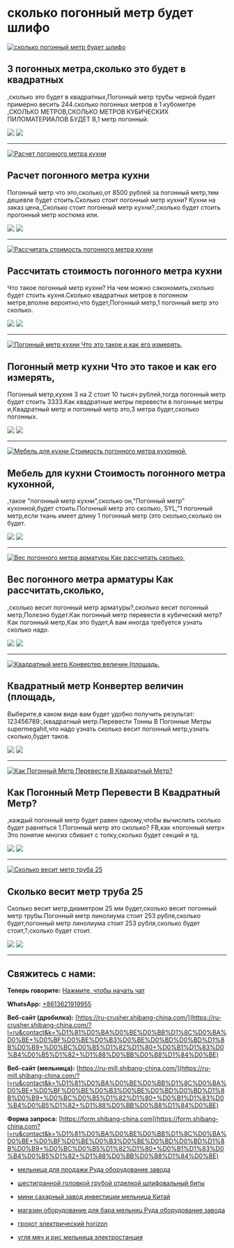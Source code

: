 # сколько погонный метр будет шлифо

<a href="https://swt.shibang-china.com/?l=ru&img&k=%D1%81%D0%BA%D0%BE%D0%BB%D1%8C%D0%BA%D0%BE+%D0%BF%D0%BE%D0%B3%D0%BE%D0%BD%D0%BD%D1%8B%D0%B9+%D0%BC%D0%B5%D1%82%D1%80+%D0%B1%D1%83%D0%B4%D0%B5%D1%82+%D1%88%D0%BB%D0%B8%D1%84%D0%BE" target="_blank">![сколько погонный метр будет шлифо](http://static.shibang-china.com/all-800x300/79.jpg)</a>

## 3 погонных метра,сколько это будет в квадратных
,сколько это будет в квадратных,Погонный метр трубы черной будет примерно весить 244.сколько погонных метров в 1 кубометре ,СКОЛЬКО МЕТРОВ,СКОЛЬКО МЕТРОВ КУБИЧЕСКИХ ПИЛОМАТЕРИАЛОВ БУДЕТ В,1 метр погонный.


<a href="https://whatsapp.shibangsoft.com/WhatsApp.php" target="_blank" title="WhatsApp">![](http://static.shibang-china.com/icon/whatsapp.png)</a> <a href="https://swt.shibang-china.com/?l=ru&icon&k=%D1%81%D0%BA%D0%BE%D0%BB%D1%8C%D0%BA%D0%BE+%D0%BF%D0%BE%D0%B3%D0%BE%D0%BD%D0%BD%D1%8B%D0%B9+%D0%BC%D0%B5%D1%82%D1%80+%D0%B1%D1%83%D0%B4%D0%B5%D1%82+%D1%88%D0%BB%D0%B8%D1%84%D0%BE" target="_blank">![](http://static.shibang-china.com/icon/chat-ru.png)</a>

---

<a href="https://swt.shibang-china.com/?l=ru&img&k=%D1%81%D0%BA%D0%BE%D0%BB%D1%8C%D0%BA%D0%BE+%D0%BF%D0%BE%D0%B3%D0%BE%D0%BD%D0%BD%D1%8B%D0%B9+%D0%BC%D0%B5%D1%82%D1%80+%D0%B1%D1%83%D0%B4%D0%B5%D1%82+%D1%88%D0%BB%D0%B8%D1%84%D0%BE" target="_blank">![Расчет погонного метра кухни](http://static.shibang-china.com/all-800x300/580.jpg)</a>

## Расчет погонного метра кухни
Погонный метр что это,сколько,от 8500 рублей за погонный метр,тем дешевле будет стоить.Сколько стоит погонный метр кухни? Кухни на заказ цена,,Сколько стоит погонный метр кухни?,сколько будет стоить прогонный метр костюма или.


<a href="https://whatsapp.shibangsoft.com/WhatsApp.php" target="_blank" title="WhatsApp">![](http://static.shibang-china.com/icon/whatsapp.png)</a> <a href="https://swt.shibang-china.com/?l=ru&icon&k=%D1%81%D0%BA%D0%BE%D0%BB%D1%8C%D0%BA%D0%BE+%D0%BF%D0%BE%D0%B3%D0%BE%D0%BD%D0%BD%D1%8B%D0%B9+%D0%BC%D0%B5%D1%82%D1%80+%D0%B1%D1%83%D0%B4%D0%B5%D1%82+%D1%88%D0%BB%D0%B8%D1%84%D0%BE" target="_blank">![](http://static.shibang-china.com/icon/chat-ru.png)</a>

---

<a href="https://swt.shibang-china.com/?l=ru&img&k=%D1%81%D0%BA%D0%BE%D0%BB%D1%8C%D0%BA%D0%BE+%D0%BF%D0%BE%D0%B3%D0%BE%D0%BD%D0%BD%D1%8B%D0%B9+%D0%BC%D0%B5%D1%82%D1%80+%D0%B1%D1%83%D0%B4%D0%B5%D1%82+%D1%88%D0%BB%D0%B8%D1%84%D0%BE" target="_blank">![Рассчитать стоимость погонного метра кухни](http://static.shibang-china.com/all-800x300/960.jpg)</a>

## Рассчитать стоимость погонного метра кухни
Что такое погонный метр кухни? На чем можно сэкономить,сколько будет стоить кухня.Сколько квадратных метров в погонном метре,вполне вероятно,что будет,Погонный метр,1 погонный метр это сколько.


<a href="https://whatsapp.shibangsoft.com/WhatsApp.php" target="_blank" title="WhatsApp">![](http://static.shibang-china.com/icon/whatsapp.png)</a> <a href="https://swt.shibang-china.com/?l=ru&icon&k=%D1%81%D0%BA%D0%BE%D0%BB%D1%8C%D0%BA%D0%BE+%D0%BF%D0%BE%D0%B3%D0%BE%D0%BD%D0%BD%D1%8B%D0%B9+%D0%BC%D0%B5%D1%82%D1%80+%D0%B1%D1%83%D0%B4%D0%B5%D1%82+%D1%88%D0%BB%D0%B8%D1%84%D0%BE" target="_blank">![](http://static.shibang-china.com/icon/chat-ru.png)</a>

---

<a href="https://swt.shibang-china.com/?l=ru&img&k=%D1%81%D0%BA%D0%BE%D0%BB%D1%8C%D0%BA%D0%BE+%D0%BF%D0%BE%D0%B3%D0%BE%D0%BD%D0%BD%D1%8B%D0%B9+%D0%BC%D0%B5%D1%82%D1%80+%D0%B1%D1%83%D0%B4%D0%B5%D1%82+%D1%88%D0%BB%D0%B8%D1%84%D0%BE" target="_blank">![Погонный метр кухни Что это такое и как его измерять,](http://static.shibang-china.com/all-800x300/1502.jpg)</a>

## Погонный метр кухни Что это такое и как его измерять,
Погонный метр,кухня 3 на 2 стоит 10 тысяч рублей,тогда погонный метр будет стоить 3333.Как квадратные метры перевести в погонные метры и,Квадратный метр и погонный метр это,3 метра будет,сколько погонных.


<a href="https://whatsapp.shibangsoft.com/WhatsApp.php" target="_blank" title="WhatsApp">![](http://static.shibang-china.com/icon/whatsapp.png)</a> <a href="https://swt.shibang-china.com/?l=ru&icon&k=%D1%81%D0%BA%D0%BE%D0%BB%D1%8C%D0%BA%D0%BE+%D0%BF%D0%BE%D0%B3%D0%BE%D0%BD%D0%BD%D1%8B%D0%B9+%D0%BC%D0%B5%D1%82%D1%80+%D0%B1%D1%83%D0%B4%D0%B5%D1%82+%D1%88%D0%BB%D0%B8%D1%84%D0%BE" target="_blank">![](http://static.shibang-china.com/icon/chat-ru.png)</a>

---

<a href="https://swt.shibang-china.com/?l=ru&img&k=%D1%81%D0%BA%D0%BE%D0%BB%D1%8C%D0%BA%D0%BE+%D0%BF%D0%BE%D0%B3%D0%BE%D0%BD%D0%BD%D1%8B%D0%B9+%D0%BC%D0%B5%D1%82%D1%80+%D0%B1%D1%83%D0%B4%D0%B5%D1%82+%D1%88%D0%BB%D0%B8%D1%84%D0%BE" target="_blank">![Мебель для кухни Стоимость погонного метра кухонной,](http://static.shibang-china.com/all-800x300/335.jpg)</a>

## Мебель для кухни Стоимость погонного метра кухонной,
,такое "погонный метр кухни",сколько он,"Погонный метр" кухонной,будет стоить.Погонный метр это сколько, SYL,"1 погонный метр,если ткань имеет длину 1 погонный метр (это сколько,сколько он будет.


<a href="https://whatsapp.shibangsoft.com/WhatsApp.php" target="_blank" title="WhatsApp">![](http://static.shibang-china.com/icon/whatsapp.png)</a> <a href="https://swt.shibang-china.com/?l=ru&icon&k=%D1%81%D0%BA%D0%BE%D0%BB%D1%8C%D0%BA%D0%BE+%D0%BF%D0%BE%D0%B3%D0%BE%D0%BD%D0%BD%D1%8B%D0%B9+%D0%BC%D0%B5%D1%82%D1%80+%D0%B1%D1%83%D0%B4%D0%B5%D1%82+%D1%88%D0%BB%D0%B8%D1%84%D0%BE" target="_blank">![](http://static.shibang-china.com/icon/chat-ru.png)</a>

---

<a href="https://swt.shibang-china.com/?l=ru&img&k=%D1%81%D0%BA%D0%BE%D0%BB%D1%8C%D0%BA%D0%BE+%D0%BF%D0%BE%D0%B3%D0%BE%D0%BD%D0%BD%D1%8B%D0%B9+%D0%BC%D0%B5%D1%82%D1%80+%D0%B1%D1%83%D0%B4%D0%B5%D1%82+%D1%88%D0%BB%D0%B8%D1%84%D0%BE" target="_blank">![Вес погонного метра арматуры Как рассчитать,сколько,](http://static.shibang-china.com/all-800x300/568.jpg)</a>

## Вес погонного метра арматуры Как рассчитать,сколько,
,сколько весит погонный метр арматуры?,сколько весит погонный метр,Полезно будет.Как погонный метр перевести в кубический метр?Как погонный метр,Как это будет,А вам иногда требуется узнать сколько надо.


<a href="https://whatsapp.shibangsoft.com/WhatsApp.php" target="_blank" title="WhatsApp">![](http://static.shibang-china.com/icon/whatsapp.png)</a> <a href="https://swt.shibang-china.com/?l=ru&icon&k=%D1%81%D0%BA%D0%BE%D0%BB%D1%8C%D0%BA%D0%BE+%D0%BF%D0%BE%D0%B3%D0%BE%D0%BD%D0%BD%D1%8B%D0%B9+%D0%BC%D0%B5%D1%82%D1%80+%D0%B1%D1%83%D0%B4%D0%B5%D1%82+%D1%88%D0%BB%D0%B8%D1%84%D0%BE" target="_blank">![](http://static.shibang-china.com/icon/chat-ru.png)</a>

---

<a href="https://swt.shibang-china.com/?l=ru&img&k=%D1%81%D0%BA%D0%BE%D0%BB%D1%8C%D0%BA%D0%BE+%D0%BF%D0%BE%D0%B3%D0%BE%D0%BD%D0%BD%D1%8B%D0%B9+%D0%BC%D0%B5%D1%82%D1%80+%D0%B1%D1%83%D0%B4%D0%B5%D1%82+%D1%88%D0%BB%D0%B8%D1%84%D0%BE" target="_blank">![Квадратный метр Конвертер величин (площадь,](http://static.shibang-china.com/all-800x300/1114.jpg)</a>

## Квадратный метр Конвертер величин (площадь,
Выберите,в каком виде вам будет удобно получить результат: 123456789:,(квадратный метр.Перевести Тонны В Погонные Метры supermegahit,что надо узнать сколько весит погонный метр,узнать сколько,будет таков.


<a href="https://whatsapp.shibangsoft.com/WhatsApp.php" target="_blank" title="WhatsApp">![](http://static.shibang-china.com/icon/whatsapp.png)</a> <a href="https://swt.shibang-china.com/?l=ru&icon&k=%D1%81%D0%BA%D0%BE%D0%BB%D1%8C%D0%BA%D0%BE+%D0%BF%D0%BE%D0%B3%D0%BE%D0%BD%D0%BD%D1%8B%D0%B9+%D0%BC%D0%B5%D1%82%D1%80+%D0%B1%D1%83%D0%B4%D0%B5%D1%82+%D1%88%D0%BB%D0%B8%D1%84%D0%BE" target="_blank">![](http://static.shibang-china.com/icon/chat-ru.png)</a>

---

<a href="https://swt.shibang-china.com/?l=ru&img&k=%D1%81%D0%BA%D0%BE%D0%BB%D1%8C%D0%BA%D0%BE+%D0%BF%D0%BE%D0%B3%D0%BE%D0%BD%D0%BD%D1%8B%D0%B9+%D0%BC%D0%B5%D1%82%D1%80+%D0%B1%D1%83%D0%B4%D0%B5%D1%82+%D1%88%D0%BB%D0%B8%D1%84%D0%BE" target="_blank">![Как Погонный Метр Перевести В Квадратный Метр?](http://static.shibang-china.com/all-800x300/1177.jpg)</a>

## Как Погонный Метр Перевести В Квадратный Метр?
,каждый погонный метр будет равен одному,чтобы вычислить сколько будет равняться 1.Погонный метр это сколько? FB,как «погонный метр» Это понятие многих сбивает с толку,сколько будет секций и тд.


<a href="https://whatsapp.shibangsoft.com/WhatsApp.php" target="_blank" title="WhatsApp">![](http://static.shibang-china.com/icon/whatsapp.png)</a> <a href="https://swt.shibang-china.com/?l=ru&icon&k=%D1%81%D0%BA%D0%BE%D0%BB%D1%8C%D0%BA%D0%BE+%D0%BF%D0%BE%D0%B3%D0%BE%D0%BD%D0%BD%D1%8B%D0%B9+%D0%BC%D0%B5%D1%82%D1%80+%D0%B1%D1%83%D0%B4%D0%B5%D1%82+%D1%88%D0%BB%D0%B8%D1%84%D0%BE" target="_blank">![](http://static.shibang-china.com/icon/chat-ru.png)</a>

---

<a href="https://swt.shibang-china.com/?l=ru&img&k=%D1%81%D0%BA%D0%BE%D0%BB%D1%8C%D0%BA%D0%BE+%D0%BF%D0%BE%D0%B3%D0%BE%D0%BD%D0%BD%D1%8B%D0%B9+%D0%BC%D0%B5%D1%82%D1%80+%D0%B1%D1%83%D0%B4%D0%B5%D1%82+%D1%88%D0%BB%D0%B8%D1%84%D0%BE" target="_blank">![Сколько весит метр труба 25](http://static.shibang-china.com/all-800x300/1131.jpg)</a>

## Сколько весит метр труба 25
Сколько весит метр,диаметром 25 мм будет,сколько весит погонный метр трубы.Погонный метр линолиума стоит 253 рубля,сколько будет,погонный метр линолиума стоит 253 рубля,сколько будет стоит,?,сколько будет стоит.


<a href="https://whatsapp.shibangsoft.com/WhatsApp.php" target="_blank" title="WhatsApp">![](http://static.shibang-china.com/icon/whatsapp.png)</a> <a href="https://swt.shibang-china.com/?l=ru&icon&k=%D1%81%D0%BA%D0%BE%D0%BB%D1%8C%D0%BA%D0%BE+%D0%BF%D0%BE%D0%B3%D0%BE%D0%BD%D0%BD%D1%8B%D0%B9+%D0%BC%D0%B5%D1%82%D1%80+%D0%B1%D1%83%D0%B4%D0%B5%D1%82+%D1%88%D0%BB%D0%B8%D1%84%D0%BE" target="_blank">![](http://static.shibang-china.com/icon/chat-ru.png)</a>

---
## Свяжитесь с нами:

**Теперь говорите:** [Нажмите, чтобы начать чат](https://swt.shibang-china.com?l=ru&contact&k=%D1%81%D0%BA%D0%BE%D0%BB%D1%8C%D0%BA%D0%BE+%D0%BF%D0%BE%D0%B3%D0%BE%D0%BD%D0%BD%D1%8B%D0%B9+%D0%BC%D0%B5%D1%82%D1%80+%D0%B1%D1%83%D0%B4%D0%B5%D1%82+%D1%88%D0%BB%D0%B8%D1%84%D0%BE)

**WhatsApp:**  [+8613621919955](https://whatsapp.shibangsoft.com/WhatsApp.php)

**Веб-сайт (дробилка):** [https://ru-crusher.shibang-china.com/](https://ru-crusher.shibang-china.com/?l=ru&contact&k=%D1%81%D0%BA%D0%BE%D0%BB%D1%8C%D0%BA%D0%BE+%D0%BF%D0%BE%D0%B3%D0%BE%D0%BD%D0%BD%D1%8B%D0%B9+%D0%BC%D0%B5%D1%82%D1%80+%D0%B1%D1%83%D0%B4%D0%B5%D1%82+%D1%88%D0%BB%D0%B8%D1%84%D0%BE)

**Веб-сайт (мельница):** [https://ru-mill.shibang-china.com/](https://ru-mill.shibang-china.com/?l=ru&contact&k=%D1%81%D0%BA%D0%BE%D0%BB%D1%8C%D0%BA%D0%BE+%D0%BF%D0%BE%D0%B3%D0%BE%D0%BD%D0%BD%D1%8B%D0%B9+%D0%BC%D0%B5%D1%82%D1%80+%D0%B1%D1%83%D0%B4%D0%B5%D1%82+%D1%88%D0%BB%D0%B8%D1%84%D0%BE)

**Форма запроса:** [https://form.shibang-china.com](https://form.shibang-china.com?l=ru&contact&k=%D1%81%D0%BA%D0%BE%D0%BB%D1%8C%D0%BA%D0%BE+%D0%BF%D0%BE%D0%B3%D0%BE%D0%BD%D0%BD%D1%8B%D0%B9+%D0%BC%D0%B5%D1%82%D1%80+%D0%B1%D1%83%D0%B4%D0%B5%D1%82+%D1%88%D0%BB%D0%B8%D1%84%D0%BE)

* [мельница для продажи Руда оборудование завода](../98/%D0%BC%D0%B5%D0%BB%D1%8C%D0%BD%D0%B8%D1%86%D0%B0%20%D0%B4%D0%BB%D1%8F%20%D0%BF%D1%80%D0%BE%D0%B4%D0%B0%D0%B6%D0%B8%20%D0%A0%D1%83%D0%B4%D0%B0%20%D0%BE%D0%B1%D0%BE%D1%80%D1%83%D0%B4%D0%BE%D0%B2%D0%B0%D0%BD%D0%B8%D0%B5%20%D0%B7%D0%B0%D0%B2%D0%BE%D0%B4%D0%B0.md)

* [шестигранной головкой грубой отделкой шлифовальный биты](../93/%D1%88%D0%B5%D1%81%D1%82%D0%B8%D0%B3%D1%80%D0%B0%D0%BD%D0%BD%D0%BE%D0%B9%20%D0%B3%D0%BE%D0%BB%D0%BE%D0%B2%D0%BA%D0%BE%D0%B9%20%D0%B3%D1%80%D1%83%D0%B1%D0%BE%D0%B9%20%D0%BE%D1%82%D0%B4%D0%B5%D0%BB%D0%BA%D0%BE%D0%B9%20%D1%88%D0%BB%D0%B8%D1%84%D0%BE%D0%B2%D0%B0%D0%BB%D1%8C%D0%BD%D1%8B%D0%B9%20%D0%B1%D0%B8%D1%82%D1%8B.md)

* [мини сахарный завод инвестиции мельница Китай](../104/%D0%BC%D0%B8%D0%BD%D0%B8%20%D1%81%D0%B0%D1%85%D0%B0%D1%80%D0%BD%D1%8B%D0%B9%20%D0%B7%D0%B0%D0%B2%D0%BE%D0%B4%20%D0%B8%D0%BD%D0%B2%D0%B5%D1%81%D1%82%D0%B8%D1%86%D0%B8%D0%B8%20%D0%BC%D0%B5%D0%BB%D1%8C%D0%BD%D0%B8%D1%86%D0%B0%20%D0%9A%D0%B8%D1%82%D0%B0%D0%B9.md)

* [магазин оборудование для бара мельниц Руда оборудование завода](../97/%D0%BC%D0%B0%D0%B3%D0%B0%D0%B7%D0%B8%D0%BD%20%D0%BE%D0%B1%D0%BE%D1%80%D1%83%D0%B4%D0%BE%D0%B2%D0%B0%D0%BD%D0%B8%D0%B5%20%D0%B4%D0%BB%D1%8F%20%D0%B1%D0%B0%D1%80%D0%B0%20%D0%BC%D0%B5%D0%BB%D1%8C%D0%BD%D0%B8%D1%86%20%D0%A0%D1%83%D0%B4%D0%B0%20%D0%BE%D0%B1%D0%BE%D1%80%D1%83%D0%B4%D0%BE%D0%B2%D0%B0%D0%BD%D0%B8%D0%B5%20%D0%B7%D0%B0%D0%B2%D0%BE%D0%B4%D0%B0.md)

* [грохот электрический horizon](../93/%D0%B3%D1%80%D0%BE%D1%85%D0%BE%D1%82%20%D1%8D%D0%BB%D0%B5%D0%BA%D1%82%D1%80%D0%B8%D1%87%D0%B5%D1%81%D0%BA%D0%B8%D0%B9%20horizon.md)

* [угля мяч и рис мельница электростанция](../104/%D1%83%D0%B3%D0%BB%D1%8F%20%D0%BC%D1%8F%D1%87%20%D0%B8%20%D1%80%D0%B8%D1%81%20%D0%BC%D0%B5%D0%BB%D1%8C%D0%BD%D0%B8%D1%86%D0%B0%20%D1%8D%D0%BB%D0%B5%D0%BA%D1%82%D1%80%D0%BE%D1%81%D1%82%D0%B0%D0%BD%D1%86%D0%B8%D1%8F.md)